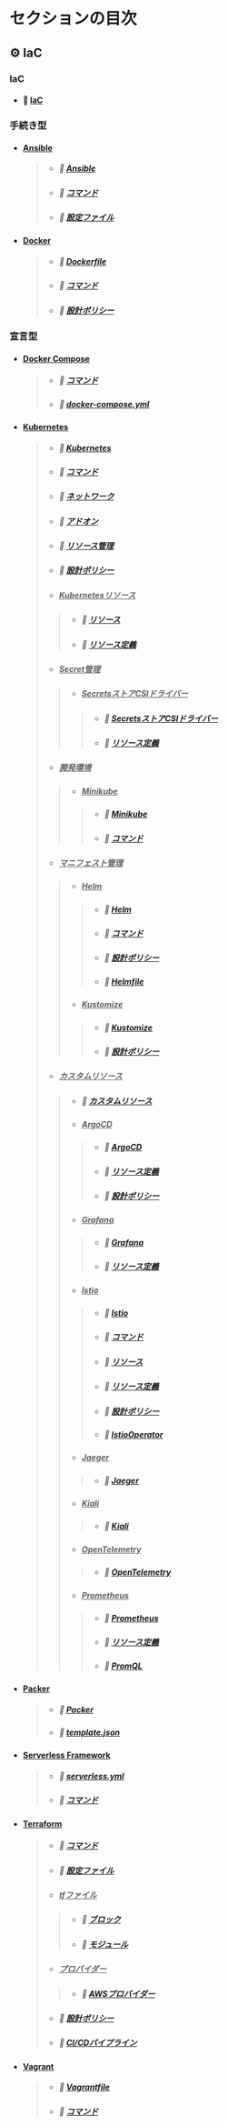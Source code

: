 # セクションの目次

## ⚙️ IaC

### IaC

* #### 📖 [IaC](https://hiroki-it.github.io/tech-notebook-mkdocs/infrastructure_as_code/infrastructure_as_code.html)

### 手続き型

* #### <u>Ansible</u>
  > * ##### 📖 [Ansible](https://hiroki-it.github.io/tech-notebook-mkdocs/infrastructure_as_code/infrastructure_as_code_ansible.html)
  > * ##### 📖 [コマンド](https://hiroki-it.github.io/tech-notebook-mkdocs/infrastructure_as_code/infrastructure_as_code_ansible_command.html)
  > * ##### 📖 [設定ファイル](https://hiroki-it.github.io/tech-notebook-mkdocs/infrastructure_as_code/infrastructure_as_code_ansible_conf.html)

* #### <u>Docker</u>
  > * ##### 📖 [︎Dockerfile](https://hiroki-it.github.io/tech-notebook-mkdocs/infrastructure_as_code/infrastructure_as_code_docker_dockerfile.html)
  > * ##### 📖 [︎コマンド](https://hiroki-it.github.io/tech-notebook-mkdocs/infrastructure_as_code/infrastructure_as_code_docker_command.html)
  > * ##### 📖 [︎設計ポリシー](https://hiroki-it.github.io/tech-notebook-mkdocs/infrastructure_as_code/infrastructure_as_code_docker_policy.html)

### 宣言型

* #### <u>Docker Compose</u>
  > * ##### 📖 [︎コマンド](https://hiroki-it.github.io/tech-notebook-mkdocs/infrastructure_as_code/infrastructure_as_code_docker_compose_command.html)
  > * ##### 📖 [︎docker-compose.yml](https://hiroki-it.github.io/tech-notebook-mkdocs/infrastructure_as_code/infrastructure_as_code_docker_compose_yml.html)
  
* #### <u>Kubernetes</u>
  > * ##### 📖 [︎Kubernetes](https://hiroki-it.github.io/tech-notebook-mkdocs/infrastructure_as_code/infrastructure_as_code_kubernetes.html)
  > * ##### 📖 [︎コマンド](https://hiroki-it.github.io/tech-notebook-mkdocs/infrastructure_as_code/infrastructure_as_code_kubernetes_command.html)
  > * ##### 📖 [ネットワーク](https://hiroki-it.github.io/tech-notebook-mkdocs/infrastructure_as_code/infrastructure_as_code_kubernetes_network.html)
  > * ##### 📖 [︎アドオン](https://hiroki-it.github.io/tech-notebook-mkdocs/infrastructure_as_code/infrastructure_as_code_kubernetes_addon.html)
  > * ##### 📖 [︎リソース管理](https://hiroki-it.github.io/tech-notebook-mkdocs/infrastructure_as_code/infrastructure_as_code_kubernetes_resource_management.html)
  > * ##### 📖 [︎設計ポリシー](https://hiroki-it.github.io/tech-notebook-mkdocs/infrastructure_as_code/infrastructure_as_code_kubernetes_policy.html)
  > * ##### <u>Kubernetesリソース</u>
  > > * ##### 📖 [︎リソース](https://hiroki-it.github.io/tech-notebook-mkdocs/infrastructure_as_code/infrastructure_as_code_kubernetes_resource.html)
  > > * ##### 📖 [︎リソース定義](https://hiroki-it.github.io/tech-notebook-mkdocs/infrastructure_as_code/infrastructure_as_code_kubernetes_resource_definition.html)
  > * ##### <u>Secret管理</u>
  > > * ##### <u>SecretsストアCSIドライバー</u>
  > > > * ##### 📖 [SecretsストアCSIドライバー](https://hiroki-it.github.io/tech-notebook-mkdocs/infrastructure_as_code/infrastructure_as_code_kubernetes_secrets_management_secrets_store_csi_driver.html)
  > > > * ##### 📖 [︎リソース定義](https://hiroki-it.github.io/tech-notebook-mkdocs/infrastructure_as_code/infrastructure_as_code_kubernetes_secrets_management_secrets_store_csi_driver_resource_definition.html)
  > * ##### <u>開発環境</u>
  > > * ##### <u>Minikube</u>
  > > > * ##### 📖 [Minikube](https://hiroki-it.github.io/tech-notebook-mkdocs/infrastructure_as_code/infrastructure_as_code_kubernetes_development_environment_minikube.html)
  > > > * ##### 📖 [コマンド](https://hiroki-it.github.io/tech-notebook-mkdocs/infrastructure_as_code/infrastructure_as_code_kubernetes_development_environment_minikube_command.html)
  > * ##### <u>マニフェスト管理</u>
  > > * ##### <u>Helm</u>
  > > > * ##### 📖 [︎Helm](https://hiroki-it.github.io/tech-notebook-mkdocs/infrastructure_as_code/infrastructure_as_code_kubernetes_manifests_management_helm.html)
  > > > * ##### 📖 [︎コマンド](https://hiroki-it.github.io/tech-notebook-mkdocs/infrastructure_as_code/infrastructure_as_code_kubernetes_manifests_management_helm_command.html)
  > > > * ##### 📖 [︎設計ポリシー](https://hiroki-it.github.io/tech-notebook-mkdocs/infrastructure_as_code/infrastructure_as_code_kubernetes_manifests_management_helm_policy.html)
  > > > * ##### 📖 [︎Helmfile](https://hiroki-it.github.io/tech-notebook-mkdocs/infrastructure_as_code/infrastructure_as_code_kubernetes_manifests_management_helm_helmfile.html)
  > > * ##### <u>Kustomize</u>
  > > > * ##### 📖 [Kustomize](https://hiroki-it.github.io/tech-notebook-mkdocs/infrastructure_as_code/infrastructure_as_code_kubernetes_manifests_management_kustomize.html)
  > > > * ##### 📖 [︎設計ポリシー](https://hiroki-it.github.io/tech-notebook-mkdocs/infrastructure_as_code/infrastructure_as_code_kubernetes_manifests_management_kustomize_policy.html)
  > * ##### <u>カスタムリソース</u>
  > > * ##### 📖 [カスタムリソース](https://hiroki-it.github.io/tech-notebook-mkdocs/infrastructure_as_code/infrastructure_as_code_kubernetes_custom_resource.html)
  > > * ##### <u>ArgoCD</u>
  > > > * ##### 📖 [︎ArgoCD](https://hiroki-it.github.io/tech-notebook-mkdocs/infrastructure_as_code/infrastructure_as_code_kubernetes_custom_resource_argocd.html)
  > > > * ##### 📖 [︎リソース定義](https://hiroki-it.github.io/tech-notebook-mkdocs/infrastructure_as_code/infrastructure_as_code_kubernetes_custom_resource_argocd_resource_definition.html)
  > > > * ##### 📖 [︎設計ポリシー](https://hiroki-it.github.io/tech-notebook-mkdocs/infrastructure_as_code/infrastructure_as_code_kubernetes_custom_resource_argocd_policy.html)
  > > * ##### <u>Grafana</u>
  > > > * ##### 📖 [︎Grafana](https://hiroki-it.github.io/tech-notebook-mkdocs/infrastructure_as_code/infrastructure_as_code_kubernetes_custom_resource_grafana.html)
  > > > * ##### 📖 [︎リソース定義](https://hiroki-it.github.io/tech-notebook-mkdocs/infrastructure_as_code/infrastructure_as_code_kubernetes_custom_resource_grafana_resource_definition.html)
  > > * ##### <u>Istio</u>
  > > > * ##### 📖 [︎Istio](https://hiroki-it.github.io/tech-notebook-mkdocs/infrastructure_as_code/infrastructure_as_code_kubernetes_custom_resource_istio.html)
  > > > * ##### 📖 [︎コマンド](https://hiroki-it.github.io/tech-notebook-mkdocs/infrastructure_as_code/infrastructure_as_code_kubernetes_custom_resource_istio_command.html)
  > > > * ##### 📖 [︎リソース](https://hiroki-it.github.io/tech-notebook-mkdocs/infrastructure_as_code/infrastructure_as_code_kubernetes_custom_resource_istio_resource.html)
  > > > * ##### 📖 [︎リソース定義](https://hiroki-it.github.io/tech-notebook-mkdocs/infrastructure_as_code/infrastructure_as_code_kubernetes_custom_resource_istio_resource_definition.html)
  > > > * ##### 📖 [︎設計ポリシー](https://hiroki-it.github.io/tech-notebook-mkdocs/infrastructure_as_code/infrastructure_as_code_kubernetes_custom_resource_istio_policy.html)
  > > > * ##### 📖 [︎IstioOperator](https://hiroki-it.github.io/tech-notebook-mkdocs/infrastructure_as_code/infrastructure_as_code_kubernetes_custom_resource_istio_operator_resource_definition.html)
  > > * ##### <u>Jaeger</u>
  > > > * ##### 📖 [︎Jaeger](https://hiroki-it.github.io/tech-notebook-mkdocs/infrastructure_as_code/infrastructure_as_code_kubernetes_custom_resource_jaeger.html)
  > > * ##### <u>Kiali</u>
  > > > * ##### 📖 [︎Kiali](https://hiroki-it.github.io/tech-notebook-mkdocs/infrastructure_as_code/infrastructure_as_code_kubernetes_custom_resource_kiali.html)
  > > * ##### <u>OpenTelemetry</u>
  > > > * ##### 📖 [︎OpenTelemetry](https://hiroki-it.github.io/tech-notebook-mkdocs/infrastructure_as_code/infrastructure_as_code_kubernetes_custom_resource_open_telemetry.html)
  > > * ##### <u>Prometheus</u>
  > > > * ##### 📖 [︎Prometheus](https://hiroki-it.github.io/tech-notebook-mkdocs/infrastructure_as_code/infrastructure_as_code_kubernetes_custom_resource_prometheus.html)
  > > > * ##### 📖 [︎リソース定義](https://hiroki-it.github.io/tech-notebook-mkdocs/infrastructure_as_code/infrastructure_as_code_kubernetes_custom_resource_prometheus_resource_definition.html)
  > > > * ##### 📖 [︎PromQL](https://hiroki-it.github.io/tech-notebook-mkdocs/infrastructure_as_code/infrastructure_as_code_kubernetes_custom_resource_prometheus_promql.html)
  
* #### <u>Packer</u>
  > * ##### 📖 [Packer](https://hiroki-it.github.io/tech-notebook-mkdocs/infrastructure_as_code/infrastructure_as_code_packer.html)
  > * ##### 📖 [template.json](https://hiroki-it.github.io/tech-notebook-mkdocs/infrastructure_as_code/infrastructure_as_code_packer_template_json.html)
  
* #### <u>Serverless Framework</u>
  > * ##### 📖 [︎serverless.yml](https://hiroki-it.github.io/tech-notebook-mkdocs/infrastructure_as_code/infrastructure_as_code_serverless_framework_serverless_yml.html)
  > * ##### 📖 [︎コマンド](https://hiroki-it.github.io/tech-notebook-mkdocs/infrastructure_as_code/infrastructure_as_code_serverless_framework_serverless_command.html)

* #### <u>Terraform</u>
  > * ##### 📖 [︎コマンド](https://hiroki-it.github.io/tech-notebook-mkdocs/infrastructure_as_code/infrastructure_as_code_terraform_command.html)
  > * ##### 📖 [︎設定ファイル](https://hiroki-it.github.io/tech-notebook-mkdocs/infrastructure_as_code/infrastructure_as_code_terraform_conf.html)
  > * ##### <u>tfファイル</u>
  > > * ##### 📖 [︎ブロック](https://hiroki-it.github.io/tech-notebook-mkdocs/infrastructure_as_code/infrastructure_as_code_terraform_tf_block.html)
  > > * ##### 📖 [︎モジュール](https://hiroki-it.github.io/tech-notebook-mkdocs/infrastructure_as_code/infrastructure_as_code_terraform_tf_module.html)
  > * ##### <u>プロバイダー</u>
  > > * ##### 📖 [︎AWSプロバイダー](https://hiroki-it.github.io/tech-notebook-mkdocs/infrastructure_as_code/infrastructure_as_code_terraform_provider_aws.html)
  > * ##### 📖 [︎設計ポリシー](https://hiroki-it.github.io/tech-notebook-mkdocs/infrastructure_as_code/infrastructure_as_code_terraform_policy.html)
  > * ##### 📖 [︎CI/CDパイプライン](https://hiroki-it.github.io/tech-notebook-mkdocs/infrastructure_as_code/infrastructure_as_code_terraform_ci_cd_pipeline.html)


* #### <u>Vagrant</u>
  > * ##### 📖 [Vagrantfile](https://hiroki-it.github.io/tech-notebook-mkdocs/infrastructure_as_code/infrastructure_as_code_vagrant_vagrantfile.html)
  > * ##### 📖 [︎コマンド](https://hiroki-it.github.io/tech-notebook-mkdocs/infrastructure_as_code/infrastructure_as_code_vagrant_command.html)

<br>
